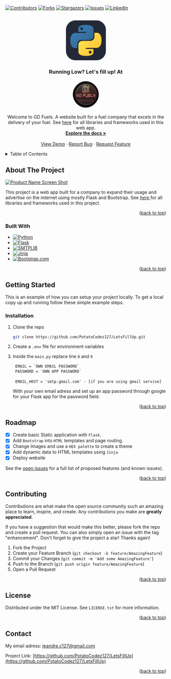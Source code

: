 <!-- Improved compatibility of back to top link: See: https://github.com/othneildrew/Best-README-Template/pull/73 -->
<a name="readme-top"></a>

<!--
*** for contributors-url, forks-url, etc. This is an optional, concise syntax you may use.
*** https://www.markdownguide.org/basic-syntax/#reference-style-links
-->

[![Contributors][contributors-shield]][contributors-url]
[![Forks][forks-shield]][forks-url]
[![Stargazers][stars-shield]][stars-url]
[![Issues][issues-shield]][issues-url]
[![LinkedIn][linkedin-shield]][linkedin-url]



<!-- PROJECT LOGO -->
<br />
<div align="center">
  <a href="https://github.com/PotatoCodez127/LetsFillUp">
    <img src="static\images\Python-Dark.svg" alt="Logo" width="125" height="125">
  </a>
  <hl/>

<h3 align="center">Running Low? Let's fill up! At</h3>
  <a href="https://letsfillup.onrender.com/">
    <img src="static\images\logo.png" alt="Logo" width="90" height="90">
  </a>
  <p align="center">
    Welcome to GD Fuels. A website built for a fuel company that excels in the delivery of your fuel.
    See <a href="#built-with">here</a> for all libraries and frameworks used in this web app.
    <br />
    <a href="https://github.com/PotatoCodez127/LetsFillUp"><strong>Explore the docs »</strong></a>
    <br />
    <br />
    <a href="https://github.com/PotatoCodez127/LetsFillUp">View Demo</a>
    ·
    <a href="https://github.com/PotatoCodez127/LetsFillUp/issues/new?labels=bug&template=bug-report---.md">Report Bug</a>
    ·
    <a href="https://github.com/PotatoCodez127/LetsFillUp/issues/new?labels=enhancement&template=feature-request---.md">Request Feature</a>
  </p>
</div>



<!-- TABLE OF CONTENTS -->
<details>
  <summary>Table of Contents</summary>
  <ol>
    <li>
      <a href="#about-the-project">About The Project</a>
      <ul>
        <li><a href="#built-with">Built With</a></li>
      </ul>
    </li>
    <li>
      <a href="#getting-started">Getting Started</a>
      <ul>
        <li><a href="#installation">Installation</a></li>
      </ul>
    </li>
    <li><a href="#roadmap">Roadmap</a></li>
    <li><a href="#contact">Contact</a></li>
  </ol>
</details>



<!-- ABOUT THE PROJECT -->
## About The Project

[![Product Name Screen Shot][product-screenshot]](https://https://letsfillup.onrender.com/)

This project is a web app built for a company to expand their usage and advertise on the internet using mostly Flask and Bootstrap.     See <a href="#built-with"> _here_ </a> for all libraries and frameworks used in this project.

<p align="right">(<a href="#readme-top">back to top</a>)</p>



### Built With

* [![Python]][Python-url]
* [![Flask]][Flask-url]
* [![SMTPLIB]][Flask-url]
* [![Jinja]][Jinja-url]
* [![Bootstrap.com]][Bootstrap-url]

<p align="right">(<a href="#readme-top">back to top</a>)</p>



<!-- GETTING STARTED -->
## Getting Started
This is an example of how you can setup your project locally.
To get a local copy up and running follow these simple example steps.

### Installation
1. Clone the repo
   ```sh
   git clone https://github.com/PotatoCodez127/LetsFillUp.git
   ```

2. Create a `.env` file for environment variables

3. Inside the `main.py` replace line `8` and `9`
   ```
    EMAIL = `OWN EMAIL PASSWORD`
    PASSWORD = `OWN APP PASSWORD`
    
    EMAIL_HOST = 'smtp.gmail.com' - [if you are using gmail servise]
   ```
   With your own email adress and set up an app password through google for your Flask app for the password field.
   
<p align="right">(<a href="#readme-top">back to top</a>)</p>

<!-- ROADMAP -->
## Roadmap

- [x] Create basic Static application with `Flask`.
- [x] Add `Bootstrap` into `HTML` templates and page routing.
- [x] Change Images and use a `HEX palette` to create a theme 
- [x] Add dynamic data to HTML templates using `Jinja`
- [x] Deploy website

See the [open issues](https://github.com/PotatoCodez127/LetsFillUp/issues) for a full list of proposed features (and known issues).

<p align="right">(<a href="#readme-top">back to top</a>)</p>



<!-- CONTRIBUTING -->
## Contributing

Contributions are what make the open source community such an amazing place to learn, inspire, and create. Any contributions you make are **greatly appreciated**.

If you have a suggestion that would make this better, please fork the repo and create a pull request. You can also simply open an issue with the tag "enhancement".
Don't forget to give the project a star! Thanks again!

1. Fork the Project
2. Create your Feature Branch (`git checkout -b feature/AmazingFeature`)
3. Commit your Changes (`git commit -m 'Add some AmazingFeature'`)
4. Push to the Branch (`git push origin feature/AmazingFeature`)
5. Open a Pull Request

<p align="right">(<a href="#readme-top">back to top</a>)</p>



<!-- LICENSE -->
## License

Distributed under the MIT License. See `LICENSE.txt` for more information.

<p align="right">(<a href="#readme-top">back to top</a>)</p>



<!-- CONTACT -->
## Contact

My email adress: jeandre.c127@gmail.com

Project Link: [https://github.com/PotatoCodez127/LetsFillUp](https://github.com/PotatoCodez127/LetsFillUp)

<p align="right">(<a href="#readme-top">back to top</a>)</p>

<!-- MARKDOWN LINKS & IMAGES -->
<!-- https://www.markdownguide.org/basic-syntax/#reference-style-links -->
[contributors-shield]: https://img.shields.io/github/contributors/PotatoCodez127/LetsFillUp.svg?style=for-the-badge
[contributors-url]: https://github.com/PotatoCodez127/LetsFillUp/graphs/contributors
[forks-shield]: https://img.shields.io/github/forks/PotatoCodez127/LetsFillUp.svg?style=for-the-badge
[forks-url]: https://github.com/PotatoCodez127/LetsFillUp/network/members
[stars-shield]: https://img.shields.io/github/stars/PotatoCodez127/LetsFillUp.svg?style=for-the-badge
[stars-url]: https://github.com/PotatoCodez127/LetsFillUp/stargazers
[issues-shield]: https://img.shields.io/github/issues/PotatoCodez127/LetsFillUp.svg?style=for-the-badge
[issues-url]: https://github.com/PotatoCodez127/LetsFillUp/issues
[linkedin-shield]: https://img.shields.io/badge/-LinkedIn-black.svg?style=for-the-badge&logo=linkedin&colorB=555
[linkedin-url]: www.linkedin.com/in/jeandre-coetzee-642a892b8
[product-screenshot]: static/images/GDF.gif
[Python]: https://img.shields.io/badge/python-dfdfdf?style=for-the-badge&logo=python&
[Python-url]: https://www.python.org/
[Flask]: https://img.shields.io/badge/Flask-313131?style=for-the-badge&logo=flask&
[Flask-url]: https://flask-login.readthedocs.io/en/latest/
[SMTPLIB]: https://img.shields.io/badge/Smtplib-362e24?style=for-the-badge&logo=gmail&
[SMTPLIB-url]: https://docs.python.org/3/library/smtplib.html
[SQLAlchemy]: https://img.shields.io/badge/SQLAlchemy-506942?style=for-the-badge&logo=SQLAlchemy&
[SQLAlchemy-url]: https://flask-sqlalchemy.palletsprojects.com/en/3.1.x/
[Jinja]: https://img.shields.io/badge/Jinja-990000?style=for-the-badge&logo=Jinja&
[Jinja-url]: https://jinja.palletsprojects.com/en/3.1.x/
[werkzeug]: https://img.shields.io/badge/Werkzeug-f1c232?style=for-the-badge&logo=werkzeug&
[werkzeug-url]: https://werkzeug.palletsprojects.com/en/3.0.x/
[Bootstrap.com]: https://img.shields.io/badge/Bootstrap-563D7C?style=for-the-badge&logo=bootstrap&logoColor=white
[Bootstrap-url]: https://getbootstrap.com
